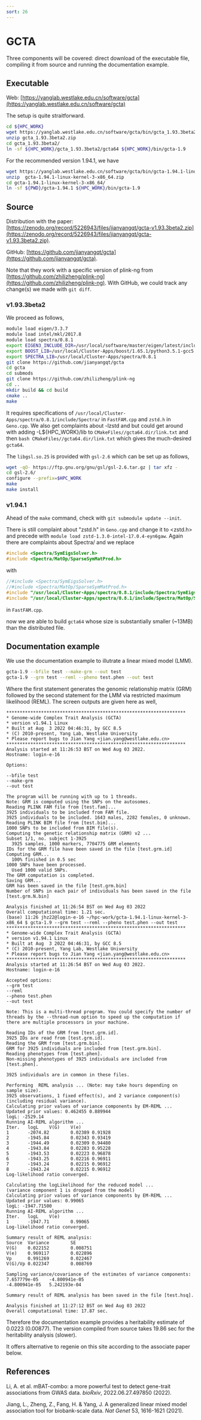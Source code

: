 ```yaml
---
sort: 26
---
```


# GCTA

Three components will be covered: direct download of the executable file, compiling it from source and running the documentation example.

## Executable

Web: [https://yanglab.westlake.edu.cn/software/gcta](https://yanglab.westlake.edu.cn/software/gcta)

The setup is quite straitforward.

```bash
cd ${HPC_WORK}
wget https://yanglab.westlake.edu.cn/software/gcta/bin/gcta_1.93.3beta2.zip
unzip gcta_1.93.3beta2.zip
cd gcta_1.93.3beta2/
ln -sf ${HPC_WORK}/gcta_1.93.3beta2/gcta64 ${HPC_WORK}/bin/gcta-1.9
```

For the recommended version 1.94.1, we have

```bash
wget https://yanglab.westlake.edu.cn/software/gcta/bin/gcta-1.94.1-linux-kernel-3-x86_64.zip
unzip  gcta-1.94.1-linux-kernel-3-x86_64.zip
cd gcta-1.94.1-linux-kernel-3-x86_64/
ln -sf ${PWD}/gcta-1.94.1 ${HPC_WORK}/bin/gcta-1.9
```

## Source

Distribution with the paper: [https://zenodo.org/record/5226943/files/jianyangqt/gcta-v1.93.3beta2.zip](https://zenodo.org/record/5226943/files/jianyangqt/gcta-v1.93.3beta2.zip).

GitHub: [https://github.com/jianyangqt/gcta](https://github.com/jianyangqt/gcta).

Note that they work with a specific version of plink-ng from [https://github.com/zhilizheng/plink-ng](https://github.com/zhilizheng/plink-ng). With GitHub, we could track any change(s) we made with `git diff`.

### v1.93.3beta2

We proceed as follows,

```bash
module load eigen/3.3.7
module load intel/mkl/2017.8
module load spectra/0.8.1
export EIGEN3_INCLUDE_DIR=/usr/local/software/master/eigen/latest/include
export BOOST_LIB=/usr/local/Cluster-Apps/boost/1.65.1/python3.5.1-gcc5.3.0/
export SPECTRA_LIB=/usr/local/Cluster-Apps/spectra/0.8.1
git clone https://github.com/jianyangqt/gcta
cd gcta
cd submods
git clone https://github.com/zhilizheng/plink-ng
cd ..
mkdir build && cd build
cmake ..
make
```

It requires specifications of `/usr/local/Cluster-Apps/spectra/0.8.1/include/Spectra/` in `FastFAM.cpp` and `zstd.h` in `Geno.cpp`. We also get complaints about -lzstd and but could get around with adding -L${HPC_WORK}/lib to `CMakeFiles//gcta64.dir/link.txt` and then `bash CMakeFiles//gcta64.dir/link.txt` which gives the much-desired `gcta64`.

The `libgsl.so.25` is provided with `gsl-2.6` which can be set up as follows,

```bash
wget -qO- https://ftp.gnu.org/gnu/gsl/gsl-2.6.tar.gz | tar xfz -
cd gsl-2.6/
configure --prefix=$HPC_WORK
make
make install
```

### v1.94.1

Ahead of the `make` command, check with `git submodule update --init`.

There is still complaint about "zstd.h" in `Geno.cpp` and change it to \<zstd.h\> and precede with `module load zstd-1.3.0-intel-17.0.4-eyn6gaw`. Again there are complaints about Spectra/ and we replace

```cpp
#include <Spectra/SymEigsSolver.h>
#include <Spectra/MatOp/SparseSymMatProd.h>
```

with

```cpp
//#include <Spectra/SymEigsSolver.h>
//#include <Spectra/MatOp/SparseSymMatProd.h>
#include "/usr/local/Cluster-Apps/spectra/0.8.1/include/Spectra/SymEigsSolver.h"
#include "/usr/local/Cluster-Apps/spectra/0.8.1/include/Spectra/MatOp/SparseSymMatProd.h"
```

in `FastFAM.cpp`.

now we are able to build `gcta64` whose size is substantially smaller (~13MB) than the distributed file.

## Documentation example

We use the documentation example to illutrate a linear mixed model (LMM).

```bash
gcta-1.9 --bfile test --make-grm --out test
gcta-1.9 --grm test --reml --pheno test.phen --out test
```

Where the first statement generates the genomic relationship matrix (GRM) followed by the second statement for the LMM via restricted maximum likelihood (REML). The screen outputs are given here as well,

```
*******************************************************************
* Genome-wide Complex Trait Analysis (GCTA)
* version v1.94.1 Linux
* Built at Aug  3 2022 04:46:31, by GCC 8.5
* (C) 2010-present, Yang Lab, Westlake University
* Please report bugs to Jian Yang <jian.yang@westlake.edu.cn>
*******************************************************************
Analysis started at 11:26:53 BST on Wed Aug 03 2022.
Hostname: login-e-16

Options:

--bfile test
--make-grm
--out test

The program will be running with up to 1 threads.
Note: GRM is computed using the SNPs on the autosomes.
Reading PLINK FAM file from [test.fam]...
3925 individuals to be included from FAM file.
3925 individuals to be included. 1643 males, 2282 females, 0 unknown.
Reading PLINK BIM file from [test.bim]...
1000 SNPs to be included from BIM file(s).
Computing the genetic relationship matrix (GRM) v2 ...
Subset 1/1, no. subject 1-3925
  3925 samples, 1000 markers, 7704775 GRM elements
IDs for the GRM file have been saved in the file [test.grm.id]
Computing GRM...
  100% finished in 0.5 sec
1000 SNPs have been processed.
  Used 1000 valid SNPs.
The GRM computation is completed.
Saving GRM...
GRM has been saved in the file [test.grm.bin]
Number of SNPs in each pair of individuals has been saved in the file [test.grm.N.bin]

Analysis finished at 11:26:54 BST on Wed Aug 03 2022
Overall computational time: 1.21 sec.
(base) 11:26 jhz22@login-e-16 ~/hpc-work/gcta-1.94.1-linux-kernel-3-x86_64 $ gcta-1.9 --grm test --reml --pheno test.phen --out test
*******************************************************************
* Genome-wide Complex Trait Analysis (GCTA)
* version v1.94.1 Linux
* Built at Aug  3 2022 04:46:31, by GCC 8.5
* (C) 2010-present, Yang Lab, Westlake University
* Please report bugs to Jian Yang <jian.yang@westlake.edu.cn>
*******************************************************************
Analysis started at 11:26:54 BST on Wed Aug 03 2022.
Hostname: login-e-16

Accepted options:
--grm test
--reml
--pheno test.phen
--out test

Note: This is a multi-thread program. You could specify the number of threads by the --thread-num option to speed up the computation if there are multiple processors in your machine.

Reading IDs of the GRM from [test.grm.id].
3925 IDs are read from [test.grm.id].
Reading the GRM from [test.grm.bin].
GRM for 3925 individuals are included from [test.grm.bin].
Reading phenotypes from [test.phen].
Non-missing phenotypes of 3925 individuals are included from [test.phen].

3925 individuals are in common in these files.

Performing  REML analysis ... (Note: may take hours depending on sample size).
3925 observations, 1 fixed effect(s), and 2 variance component(s)(including residual variance).
Calculating prior values of variance components by EM-REML ...
Updated prior values: 0.462455 0.889944
logL: -2529.14
Running AI-REML algorithm ...
Iter.   logL    V(G)    V(e)
1       -2074.82        0.02389 0.91928
2       -1945.84        0.02343 0.93419
3       -1944.49        0.02309 0.94480
4       -1943.84        0.02283 0.95228
5       -1943.53        0.02223 0.96878
6       -1943.25        0.02216 0.96911
7       -1943.24        0.02215 0.96912
8       -1943.24        0.02215 0.96912
Log-likelihood ratio converged.

Calculating the logLikelihood for the reduced model ...
(variance component 1 is dropped from the model)
Calculating prior values of variance components by EM-REML ...
Updated prior values: 0.99065
logL: -1947.71500
Running AI-REML algorithm ...
Iter.   logL    V(e)
1       -1947.71        0.99065
Log-likelihood ratio converged.

Summary result of REML analysis:
Source  Variance        SE
V(G)    0.022152        0.008751
V(e)    0.969117        0.022896
Vp      0.991269        0.022467
V(G)/Vp 0.022347        0.008769

Sampling variance/covariance of the estimates of variance components:
7.657779e-05    -4.800941e-05
-4.800941e-05   5.242193e-04

Summary result of REML analysis has been saved in the file [test.hsq].

Analysis finished at 11:27:12 BST on Wed Aug 03 2022
Overall computational time: 17.87 sec.
```

Therefore the documentation example provides a heritability estimate of 0.0223 (0.00877). The version compiled from source takes 19.86 sec for the heritability analysis (slower).

It offers alternative to regenie on this site according to the associate paper below.

## References

Li, A. et al. mBAT-combo: a more powerful test to detect gene-trait associations from GWAS data. _bioRxiv_, 2022.06.27.497850 (2022).

Jiang, L., Zheng, Z., Fang, H. & Yang, J. A generalized linear mixed model association tool for biobank-scale data. _Nat Genet_ 53, 1616-1621 (2021).
